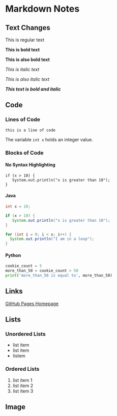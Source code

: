 <!-- This is a single line markdown comment -->

<!--
This is a 
multi-line
comment
-->
# Markdown Notes

## Text Changes

This is regular text

**This is bold text**

__This is also bold text__

*This is italic text*

_This is also italic text_

***This text is bold and italic***

## Code

### Lines of Code

`this is a line of code`

The variable `int x` holds an integer value.

### Blocks of Code

#### No Syntax Highlighting

```
if (x > 10) {
   System.out.println("x is greater than 10");
}
```

#### Java

```java
int x = 10;

if (x > 10) {
   System.out.println("x is greater than 10");
}

for (int i = 0; i < x; i++) {
  System.out.println("I am in a loop");
}
```
#### Python

```python
cookie_count = 5
more_than_50 = cookie_count > 50
print('more_than_50 is equal to', more_than_50)
```

## Links

[GitHub Pages Homepage](https://pages.github.com)

## Lists

### Unordered Lists

* list item
* list item
* listem

### Ordered Lists

1. list item 1
2. list item 2
3. list item 3

## Image
